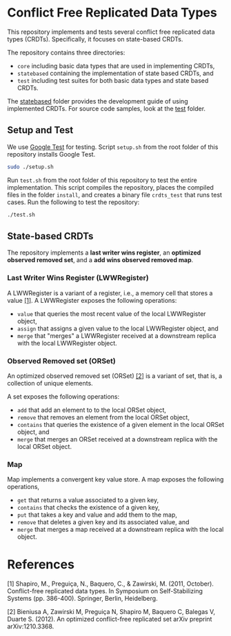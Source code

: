 # Conflict Free Replicated Data Types

This repository implements and tests several conflict free replicated data types (CRDTs).
Specifically, it focuses on state-based CRDTs.

The repository contains three directories:
- `core` including basic data types that are used in implementing CRDTs,
- `statebased` containing the implementation of state based CRDTs, and
- `test` including test suites for both basic data types and state based CRDTs.

The [statebased](https://github.com/miladghaznavi/crdts/tree/master/statebased) folder
provides the development guide of using implemented CRDTs. For source code samples, look
at the [test](https://github.com/miladghaznavi/crdts/tree/master/test) folder.

## Setup and Test
We use [Google Test](https://github.com/google/googletest) for testing.
Script `setup.sh` from the root folder of this repository installs Google Test.

```bash
sudo ./setup.sh
```

Run `test.sh` from the root folder of this repository to test the entire implementation.
This script compiles the repository, places the compiled files in the folder `install`, and 
creates a binary file `crdts_test` that runs test cases. Run the following to test the repository:

```bash
./test.sh
```

## State-based CRDTs
The repository implements a __last writer wins register__, an __optimized observed removed set__, and a 
__add wins observed removed map__.

### Last Writer Wins Register (LWWRegister)
A LWWRegister is a variant of a register, i.e., a memory cell that stores a value [[1]](#1).
A LWWRegister exposes the following operations:
- `value` that queries the most recent value of the local LWWRegister object,
- `assign` that assigns a given value to the local LWWRegister object, and
- `merge` that "merges" a LWWRegister received at a downstream replica with the local LWWRegister object.

### Observed Removed set (ORSet)
An optimized observed removed set (ORSet) [[2]](#2) is a variant of set, that is, a collection of
unique elements.

A set exposes the following operations:
- `add` that add an element to to the local ORSet object,
- `remove` that removes an element from the local ORSet object,
- `contains` that queries the existence of a given element in the local ORSet object, and
- `merge` that merges an ORSet received at a downstream replica with the local ORSet object.

### Map
Map implements a convergent key value store. A map exposes the following operations,
- `get` that returns a value associated to a given key,
- `contains` that checks the existence of a given key,
- `put` that takes a key and value and add them to the map,
- `remove` that deletes a given key and its associated value, and 
- `merge` that merges a map received at a downstream replica with the local object. 

# References
<a id="1">[1]</a>
Shapiro, M., Preguiça, N., Baquero, C., & Zawirski, M. (2011, October). Conflict-free replicated data types. In Symposium on Self-Stabilizing Systems (pp. 386-400). Springer, Berlin, Heidelberg.

<a id="2">[2]</a> 
Bieniusa A, Zawirski M, Preguiça N, Shapiro M, Baquero C, Balegas V, Duarte S. (2012). 
An optimized conflict-free replicated set
arXiv preprint arXiv:1210.3368.
